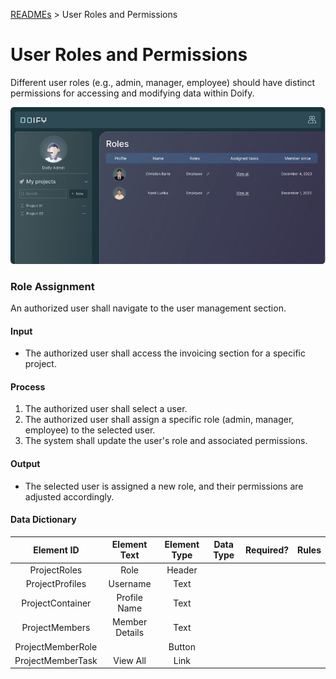 [READMEs](../README.md) > User Roles and Permissions

# User Roles and Permissions
Different user roles (e.g., admin, manager, employee) should have distinct permissions for accessing and modifying data within Doify.

![User Roles and Permissions](../Images/09.1.png)

### Role Assignment
An authorized user shall navigate to the user management section.


#### Input
* The authorized user shall access the invoicing section for a specific project.

#### Process
1. The authorized user shall select a user.
2. The authorized user shall assign a specific role (admin, manager, employee) to the selected user.
3. The system shall update the user's role and associated permissions.

#### Output 
* The selected user is assigned a new role, and their permissions are adjusted accordingly.

#### Data Dictionary

| Element ID        | Element Text   | Element Type | Data Type | Required? |  Rules |
|:-----------------:|:--------------:|:------------:|:---------:|:---------:|:------:|
| ProjectRoles      | Role           | Header       |           |           |        |
| ProjectProfiles   | Username       | Text         |           |           |        |
| ProjectContainer  | Profile Name   | Text         |           |           |        |
| ProjectMembers    | Member Details | Text         |           |           |        |
| ProjectMemberRole |                | Button       |           |           |        |
| ProjectMemberTask | View All       | Link         |           |           |        |
